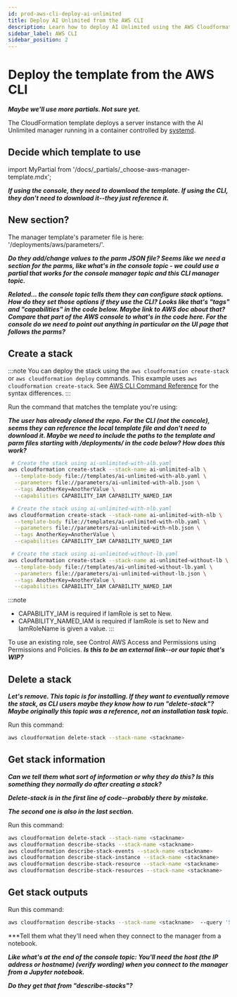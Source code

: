 ```yaml
---
id: prod-aws-cli-deploy-ai-unlimited
title: Deploy AI Unlimited from the AWS CLI
description: Learn how to deploy AI Unlimited using the AWS Cloudformation template from the AWS CLI.
sidebar_label: AWS CLI
sidebar_position: 2
---
```


# Deploy the template from the AWS CLI

***Maybe we'll use more partials. Not sure yet.***

The CloudFormation template deploys a server instance with the AI Unlimited manager running in a container controlled by [systemd](/docs/glossary.md#glo-systemd).


## Decide which template to use

import MyPartial from '/docs/_partials/_choose-aws-manager-template.mdx';

<MyPartial />

***If using the console, they need to download the template. If using the CLI, they don't need to download it--they just reference it.***


## New section?

The manager template's parameter file is here: '/deployments/aws/parameters/'.

***Do they add/change values to the parm JSON file? Seems like we need a section for the parms, like what's in the console topic - we could use a partial that works for the console manager topic and this CLI manager topic.***

***Related... the console topic tells them they can configure stack options. How do they set those options if they use the CLI? Looks like that's "tags" and "capabilities" in the code below. Maybe link to AWS doc about that? Compare that part of the AWS console to what's in the code here. For the console do we need to point out anything in particular on the UI page that follows the parms?***


## Create a stack

:::note
You can deploy the stack using the `aws cloudformation create-stack` or `aws cloudformation deploy` commands. This example uses `aws cloudformation create-stack`. See [AWS CLI Command Reference](https://docs.aws.amazon.com/cli/latest/reference/cloudformation/#cli-aws-cloudformation) for the syntax differences.
:::

Run the command that matches the template you're using:

***The user has already cloned the repo. For the CLI (not the concole), seems they can reference the local template file and don't need to download it. Maybe we need to include the paths to the template and parm files starting with /deployments/ in the code below? How does this work?***

```bash
 # Create the stack using ai-unlimited-with-alb.yaml
aws cloudformation create-stack --stack-name ai-unlimited-alb \
  --template-body file://templates/ai-unlimited-with-alb.yaml \
  --parameters file://parameters/ai-unlimited-with-alb.json \
  --tags AnotherKey=AnotherValue \
  --capabilities CAPABILITY_IAM CAPABILITY_NAMED_IAM
```

```bash
 # Create the stack using ai-unlimited-with-nlb.yaml
aws cloudformation create-stack --stack-name ai-unlimited-with-nlb \
  --template-body file://templates/ai-unlimited-with-nlb.yaml \
  --parameters file://parameters/ai-unlimited-with-nlb.json \
  --tags AnotherKey=AnotherValue \
  --capabilities CAPABILITY_IAM CAPABILITY_NAMED_IAM
```

```bash
 # Create the stack using ai-unlimited-without-lb.yaml
aws cloudformation create-stack --stack-name ai-unlimited-without-lb \
  --template-body file://templates/ai-unlimited-without-lb.yaml \
  --parameters file://parameters/ai-unlimited-without-lb.json \
  --tags AnotherKey=AnotherValue \
  --capabilities CAPABILITY_IAM CAPABILITY_NAMED_IAM
```

:::note 
- CAPABILITY_IAM is required if IamRole is set to New.
- CAPABILITY_NAMED_IAM is required if IamRole is set to New and IamRoleName is given a value.
:::

To use an existing role, see Control AWS Access and Permissions using Permissions and Policies. ***Is this to be an external link--or our topic that's WIP?***


## Delete a stack

***Let's remove. This topic is for installing. If they want to eventually remove the stack, as CLI users maybe they know how to run "delete-stack"? Maybe originally this topic was a reference, not an installation task topic.***

Run this command:

```bash
aws cloudformation delete-stack --stack-name <stackname> 
```

## Get stack information

***Can we tell them what sort of information or why they do this? Is this something they normally do after creating a stack?***

***Delete-stack is in the first line of code--probably there by mistake.***

***The second one is also in the last section.***

Run this command:

```bash
aws cloudformation delete-stack --stack-name <stackname>
aws cloudformation describe-stacks --stack-name <stackname> 
aws cloudformation describe-stack-events --stack-name <stackname> 
aws cloudformation describe-stack-instance --stack-name <stackname> 
aws cloudformation describe-stack-resource --stack-name <stackname> 
aws cloudformation describe-stack-resources --stack-name <stackname>
```

## Get stack outputs

Run this command:

```bash
aws cloudformation describe-stacks --stack-name <stackname>  --query 'Stacks[0].Outputs' --output table
```

***Tell them what they'll need when they connect to the manager from a notebook. 

***Like what's at the end of the console topic: You'll need the host (the IP address or hostname) (verify wording) when you connect to the manager from a Jupyter notebook.*** 

***Do they get that from "describe-stacks"?***